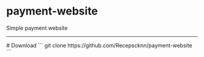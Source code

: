 # payment-website
Simple payment website
<hr/>
# Download
``` git clone https://github.com/Recepscknn/payment-website ```
